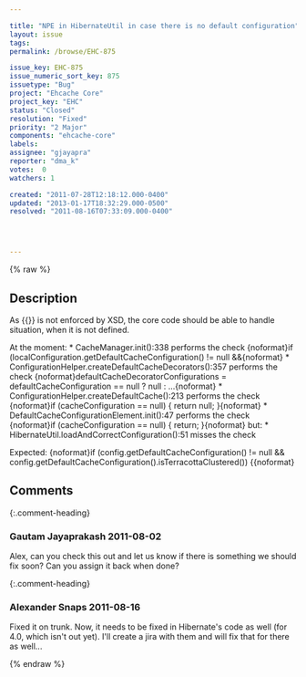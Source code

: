 ```yaml
---

title: "NPE in HibernateUtil in case there is no default configuration"
layout: issue
tags: 
permalink: /browse/EHC-875

issue_key: EHC-875
issue_numeric_sort_key: 875
issuetype: "Bug"
project: "Ehcache Core"
project_key: "EHC"
status: "Closed"
resolution: "Fixed"
priority: "2 Major"
components: "ehcache-core"
labels: 
assignee: "gjayapra"
reporter: "dma_k"
votes:  0
watchers: 1

created: "2011-07-28T12:18:12.000-0400"
updated: "2013-01-17T18:32:29.000-0500"
resolved: "2011-08-16T07:33:09.000-0400"




---
```


{% raw %}

## Description

<div markdown="1" class="description">

As \{\{<defaultCache>\}\} is not enforced by XSD, the core code should be able to handle situation, when it is not defined.

At the moment:
\* CacheManager.init():338 performs the check
\{noformat\}if (localConfiguration.getDefaultCacheConfiguration() != null &&\{noformat\}
\* ConfigurationHelper.createDefaultCacheDecorators():357 performs the check
\{noformat\}defaultCacheDecoratorConfigurations = defaultCacheConfiguration == null ? null : ...\{noformat\}
\* ConfigurationHelper.createDefaultCache():213 performs the check
\{noformat\}if (cacheConfiguration == null) \{ return null; \}\{noformat\}
\* DefaultCacheConfigurationElement.init():47 performs the check
\{noformat\}if (cacheConfiguration == null) \{ return; \}\{noformat\}
but:
\* HibernateUtil.loadAndCorrectConfiguration():51 misses the check

Expected:
\{noformat\}if (config.getDefaultCacheConfiguration() != null && config.getDefaultCacheConfiguration().isTerracottaClustered()) \{\{noformat\}

</div>

## Comments


{:.comment-heading}
### **Gautam Jayaprakash** <span class="date">2011-08-02</span>

<div markdown="1" class="comment">

Alex, can you check this out and let us know if there is something we should fix soon? Can you assign it back when done?

</div>


{:.comment-heading}
### **Alexander Snaps** <span class="date">2011-08-16</span>

<div markdown="1" class="comment">

Fixed it on trunk. Now, it needs to be fixed in Hibernate's code as well (for 4.0, which isn't out yet).
I'll create a jira with them and will fix that for there as well...

</div>



{% endraw %}
